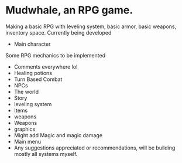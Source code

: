 # Mudwhale, an RPG game.
Making a basic RPG with leveling system, basic armor, basic weapons, inventory space.
Currently being developed
* Main character

Some RPG mechanics to be implemented
* Comments everywhere lol
* Healing potions
* Turn Based Combat
* NPCs
* The world
* Story
* leveling system
* Items
* weapons
* Weapons
* graphics
* Might add Magic and magic damage
* Main menu
* Any suggestions appreciated or recommendations, will be building mostly all systems myself.
